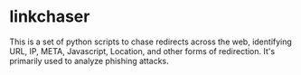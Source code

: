 linkchaser
==========

This is a set of python scripts to chase redirects across the web, identifying URL, IP, META, Javascript, Location, and other forms of redirection. It's primarily used to analyze phishing attacks.
